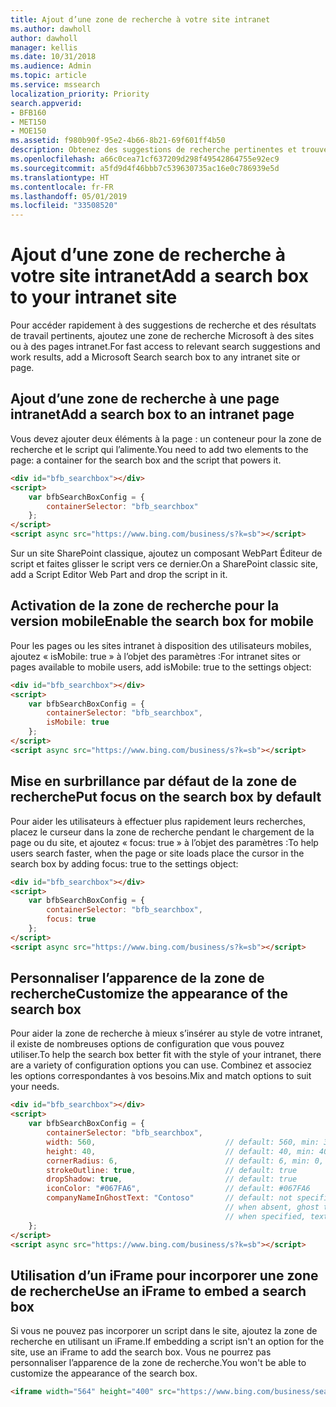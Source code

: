 ```yaml
---
title: Ajout d’une zone de recherche à votre site intranet
ms.author: dawholl
author: dawholl
manager: kellis
ms.date: 10/31/2018
ms.audience: Admin
ms.topic: article
ms.service: mssearch
localization_priority: Priority
search.appverid:
- BFB160
- MET150
- MOE150
ms.assetid: f980b90f-95e2-4b66-8b21-69f601ff4b50
description: Obtenez des suggestions de recherche pertinentes et trouvez des résultats de travail plus rapidement en ajoutant la zone de recherche Microsoft à une page ou à un site intranet.
ms.openlocfilehash: a66c0cea71cf637209d298f49542864755e92ec9
ms.sourcegitcommit: a5fd9d4f46bbb7c539630735ac16e0c786939e5d
ms.translationtype: HT
ms.contentlocale: fr-FR
ms.lasthandoff: 05/01/2019
ms.locfileid: "33508520"
---
```

# <a name="add-a-search-box-to-your-intranet-site"></a><span data-ttu-id="3d9a9-103">Ajout d’une zone de recherche à votre site intranet</span><span class="sxs-lookup"><span data-stu-id="3d9a9-103">Add a search box to your intranet site</span></span>

<span data-ttu-id="3d9a9-104">Pour accéder rapidement à des suggestions de recherche et des résultats de travail pertinents, ajoutez une zone de recherche Microsoft à des sites ou à des pages intranet.</span><span class="sxs-lookup"><span data-stu-id="3d9a9-104">For fast access to relevant search suggestions and work results, add a Microsoft Search search box to any intranet site or page.</span></span>
  
## <a name="add-a-search-box-to-an-intranet-page"></a><span data-ttu-id="3d9a9-105">Ajout d’une zone de recherche à une page intranet</span><span class="sxs-lookup"><span data-stu-id="3d9a9-105">Add a search box to an intranet page</span></span>

<span data-ttu-id="3d9a9-106">Vous devez ajouter deux éléments à la page : un conteneur pour la zone de recherche et le script qui l’alimente.</span><span class="sxs-lookup"><span data-stu-id="3d9a9-106">You need to add two elements to the page: a container for the search box and the script that powers it.</span></span>
  
```html
<div id="bfb_searchbox"></div>
<script>
    var bfbSearchBoxConfig = {
        containerSelector: "bfb_searchbox"
    };
</script>
<script async src="https://www.bing.com/business/s?k=sb"></script>
```

<span data-ttu-id="3d9a9-107">Sur un site SharePoint classique, ajoutez un composant WebPart Éditeur de script et faites glisser le script vers ce dernier.</span><span class="sxs-lookup"><span data-stu-id="3d9a9-107">On a SharePoint classic site, add a Script Editor Web Part and drop the script in it.</span></span>
  
## <a name="enable-the-search-box-for-mobile"></a><span data-ttu-id="3d9a9-108">Activation de la zone de recherche pour la version mobile</span><span class="sxs-lookup"><span data-stu-id="3d9a9-108">Enable the search box for mobile</span></span>

<span data-ttu-id="3d9a9-109">Pour les pages ou les sites intranet à disposition des utilisateurs mobiles, ajoutez « isMobile: true » à l’objet des paramètres :</span><span class="sxs-lookup"><span data-stu-id="3d9a9-109">For intranet sites or pages available to mobile users, add isMobile: true to the settings object:</span></span>
  
```html
<div id="bfb_searchbox"></div>
<script>
    var bfbSearchBoxConfig = {
        containerSelector: "bfb_searchbox", 
        isMobile: true
    };
</script>
<script async src="https://www.bing.com/business/s?k=sb"></script>
```

## <a name="put-focus-on-the-search-box-by-default"></a><span data-ttu-id="3d9a9-110">Mise en surbrillance par défaut de la zone de recherche</span><span class="sxs-lookup"><span data-stu-id="3d9a9-110">Put focus on the search box by default</span></span>

<span data-ttu-id="3d9a9-111">Pour aider les utilisateurs à effectuer plus rapidement leurs recherches, placez le curseur dans la zone de recherche pendant le chargement de la page ou du site, et ajoutez « focus: true » à l’objet des paramètres :</span><span class="sxs-lookup"><span data-stu-id="3d9a9-111">To help users search faster, when the page or site loads place the cursor in the search box by adding focus: true to the settings object:</span></span>
  
```html
<div id="bfb_searchbox"></div>
<script>
    var bfbSearchBoxConfig = {
        containerSelector: "bfb_searchbox",
        focus: true
    };
</script>
<script async src="https://www.bing.com/business/s?k=sb"></script>
```

## <a name="customize-the-appearance-of-the-search-box"></a><span data-ttu-id="3d9a9-112">Personnaliser l’apparence de la zone de recherche</span><span class="sxs-lookup"><span data-stu-id="3d9a9-112">Customize the appearance of the search box</span></span> 

<span data-ttu-id="3d9a9-113">Pour aider la zone de recherche à mieux s’insérer au style de votre intranet, il existe de nombreuses options de configuration que vous pouvez utiliser.</span><span class="sxs-lookup"><span data-stu-id="3d9a9-113">To help the search box better fit with the style of your intranet, there are a variety of configuration options you can use.</span></span> <span data-ttu-id="3d9a9-114">Combinez et associez les options correspondantes à vos besoins.</span><span class="sxs-lookup"><span data-stu-id="3d9a9-114">Mix and match options to suit your needs.</span></span>

```html
<div id="bfb_searchbox"></div>
<script>
    var bfbSearchBoxConfig = {
        containerSelector: "bfb_searchbox",
        width: 560,                             // default: 560, min: 360, max: 650
        height: 40,                             // default: 40, min: 40, max: 72
        cornerRadius: 6,                        // default: 6, min: 0, max: 25                                   
        strokeOutline: true,                    // default: true
        dropShadow: true,                       // default: true
        iconColor: "#067FA6",                   // default: #067FA6
        companyNameInGhostText: "Contoso"       // default: not specified
                                                // when absent, ghost text will be "Search work and the web"
                                                // when specified, text will be "Search the web and [Contoso]"
    };
</script>
<script async src="https://www.bing.com/business/s?k=sb"></script>
```

## <a name="use-an-iframe-to-embed-a-search-box"></a><span data-ttu-id="3d9a9-115">Utilisation d’un iFrame pour incorporer une zone de recherche</span><span class="sxs-lookup"><span data-stu-id="3d9a9-115">Use an iFrame to embed a search box</span></span>

<span data-ttu-id="3d9a9-116">Si vous ne pouvez pas incorporer un script dans le site, ajoutez la zone de recherche en utilisant un iFrame.</span><span class="sxs-lookup"><span data-stu-id="3d9a9-116">If embedding a script isn't an option for the site, use an iFrame to add the search box.</span></span> <span data-ttu-id="3d9a9-117">Vous ne pourrez pas personnaliser l’apparence de la zone de recherche.</span><span class="sxs-lookup"><span data-stu-id="3d9a9-117">You won't be able to customize the appearance of the search box.</span></span>
  
```html
<iframe width="564" height="400" src="https://www.bing.com/business/searchbox"></iframe>
```